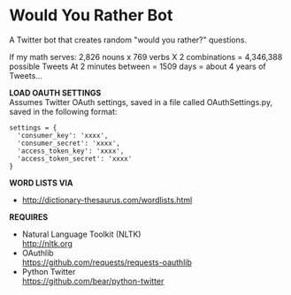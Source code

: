 Would You Rather Bot
=================

A Twitter bot that creates random "would you rather?" questions.

If my math serves:
2,826 nouns x 769 verbs X 2 combinations = 4,346,388 possible Tweets
At 2 minutes between = 1509 days = about 4 years of Tweets...

**LOAD OAUTH SETTINGS**  
Assumes Twitter OAuth settings, saved in a file
called OAuthSettings.py, saved in the following format:
	
    settings = {
      'consumer_key': 'xxxx',
      'consumer_secret': 'xxxx',
      'access_token_key': 'xxxx',
      'access_token_secret': 'xxxx'
    }

**WORD LISTS VIA**  
+ http://dictionary-thesaurus.com/wordlists.html

**REQUIRES**
+ Natural Language Toolkit (NLTK)  
http://nltk.org 
+ OAuthlib  
https://github.com/requests/requests-oauthlib
+ Python Twitter  
https://github.com/bear/python-twitter
